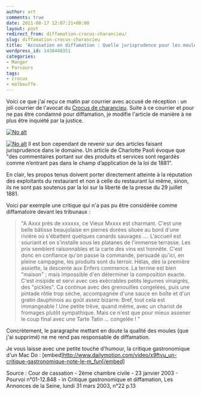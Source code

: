 ```yaml
---
author: art
comments: true
date: 2011-08-17 12:07:21+00:00
layout: post
redirect_from: diffamation-crocus-charancieu/
slug: diffamation-crocus-charancieu
title: 'Accusation en diffamation : Quelle jurisprudence pour les moules ?'
wordpress_id: 1438448351
categories:
- Manger
- Parcours
tags:
- crocus
- malbouffe
---
```


Voici ce que j'ai reçu ce matin par courrier avec accusé de réception : un joli courrier de l'avocat du [Crocus de charancieu](https://irz.fr/restaurant-le-crocus-charancieu-moules-frites). Suite à ce courrier et pour ne pas être condamné pour diffamation, je modifie l'article de manière à ne plus être inquiété par la justice.

<a href="https://static.irz.fr/2011/08/Image-2-e1313605677928.jpg"><img alt="No alt" data-src="https://static.irz.fr/2011/08/Image-2-e1313605677928-613x1024.jpg" src="https://static.irz.fr/thumb.php?size=<100&crop=0&src=https://static.irz.fr/2011/08/Image-2-e1313605677928-613x1024.jpg" /></a>

<a href="https://static.irz.fr/2011/08/Image-3-e1313605630884.jpg"><img alt="No alt" data-src="https://static.irz.fr/2011/08/Image-3-e1313605630884-1024x910.jpg" src="https://static.irz.fr/thumb.php?size=<100&crop=0&src=https://static.irz.fr/2011/08/Image-3-e1313605630884-1024x910.jpg" /></a>
Il est bon cependant de revenir sur des articles faisant jurisprudence dans le domaine. Un article de Charlotte Paoli évoque que "des commentaires portant sur des produits et services sont regardés comme n’entrant pas dans le champ d’application de la loi de 1881".

En clair, les propos tenus doivent porter directement atteinte à la réputation des exploitants du restaurant et non à celle du restaurant lui même, sinon, ils ne sont pas soutenus par la loi sur la liberté de la presse du 29 juillet 1881.

Voici par exemple une critique qui n'a pas pu être considérée comme diffamatoire devant les tribunaux :


<blockquote>"A Axxx près de xxxxxx, ce Vieux Mxxxx est charmant. C'est une belle bâtisse beaujolaise en pierres dorées située au bord d'une rivière où s'ébattent quelques canards sauvages .... L'accueil est souriant et on s'installe sous les platanes de l'immense terrasse. Les prix semblent raisonnables et la carte des vins est honnête. C'est donc en confiance qu'on passe la commande, persuadé qu'ici, en pleine campagne, les produits sont du terroir. Hélas, dès la première assiette, la descente aux Enfers commence. La terrine est bien "maison" ; mais impossible d'en déterminer la composition exacte. C'est insipide et servi avec ces exécrables petits légumes vinaigrés, des "pickles". Ca continue avec des grenouilles congelées, puis une pintade rôtie trop sèche, accompagnée d'une sauce en boîte et d'un gratin dauphinois au goût assez bizarre. Bref, tout cela est immangeable ! Une petite trêve, quand même, avec un chariot de fromages plutôt sympathique. Mais ce n'est que pour mieux assener le coup final avec une Tarte Tatin ... congelée ! "</blockquote>


Concrètement, le paragraphe mettant en doute la qualité des moules (que j'ai supprimé) ne me rend pas responsable de diffamation.

Je vous laisse avec une petite touche d'humour, la critique gastronomique d'un Mac Do :
[embed]http://www.dailymotion.com/video/x9ftvu_un-critique-gastronomique-note-le-m_fun[/embed]

Source : Cour de cassation - 2ème chambre civile - 23 janvier 2003 - Pourvoi n°01-12.848 - in Critique gastronomique et diffamation, Les Annonces de la Seine, lundi 31 mars 2003, n°22 p.13
